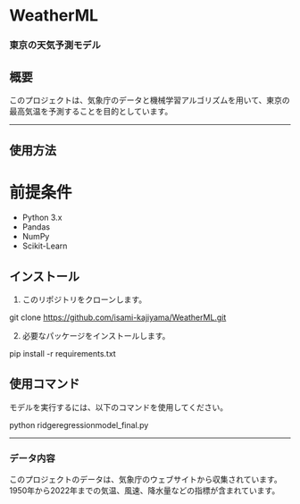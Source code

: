 # WeatherML

### 東京の天気予測モデル

## 概要

このプロジェクトは、気象庁のデータと機械学習アルゴリズムを用いて、東京の最高気温を予測することを目的としています。

---

## 使用方法

# 前提条件

- Python 3.x
- Pandas
- NumPy
- Scikit-Learn

## インストール

1. このリポジトリをクローンします。

git clone https://github.com/isami-kajiyama/WeatherML.git

2. 必要なパッケージをインストールします。

pip install -r requirements.txt

## 使用コマンド

モデルを実行するには、以下のコマンドを使用してください。

python ridgeregressionmodel_final.py

---

### データ内容

このプロジェクトのデータは、気象庁のウェブサイトから収集されています。
1950年から2022年までの気温、風速、降水量などの指標が含まれています。

